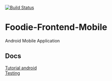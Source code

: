 [![Build Status](https://travis-ci.com/Azowyl/Foodie-Frontend-Mobile.svg?token=StPDh2GxQz1zxx6EkRF5&branch=master)](https://travis-ci.com/Azowyl/Foodie-Frontend-Mobile)

# Foodie-Frontend-Mobile
Android Mobile Application

## Docs
[Tutorial android](https://developer.android.com/training/basics/firstapp)  
[Testing](http://robolectric.org/getting-started/)
